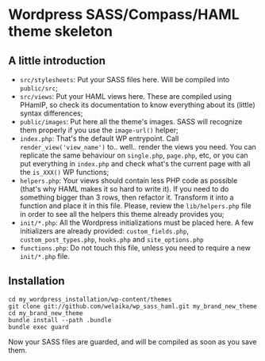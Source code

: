 # Wordpress SASS/Compass/HAML theme skeleton

## A little introduction

* `src/stylesheets`: Put your SASS files here. Will be compiled into `public/src`;
* `src/views`: Put your HAML views here. These are compiled using PHamlP, so check its documentation to know everything about its (little) syntax differences;
* `public/images`: Put here all the theme's images. SASS will recognize them properly if you use the `image-url()` helper;
* `index.php`: That's the default WP entrypoint. Call `render_view('view_name')` to.. well.. render the views you need. You can replicate the same behaviour on `single.php`, `page.php`, etc, or you can put everything in `index.php` and check what's the current page with all the `is_XXX()` WP functions;
* `helpers.php`: Your views should contain less PHP code as possible (that's why HAML makes it so hard to write it). If you need to do something bigger than 3 rows, then refactor it. Transform it into a function and  place it in this file. Please, review the `lib/helpers.php` file in order to see all the helpers this theme already provides you;
* `init/*.php`: All the Wordpress initializations must be placed here. A few initializers are already provided: `custom_fields.php`, `custom_post_types.php`, `hooks.php` and `site_options.php`
* `functions.php`: Do not touch this file, unless you need to require a new `init/*.php` file.

## Installation

    cd my_wordpress_installation/wp-content/themes
    git clone git://github.com/welaika/wp_sass_haml.git my_brand_new_theme
    cd my_brand_new_theme
    bundle install --path .bundle
    bundle exec guard

Now your SASS files are guarded, and will be compiled as soon as you save them.